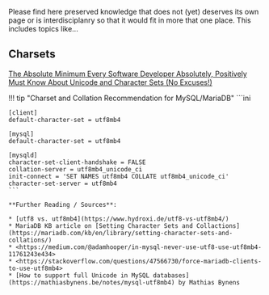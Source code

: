 Please find here preserved knowledge that does not (yet) deserves its own page or is interdisciplanry so that it would fit
in more that one place. This includes topics like...

## Charsets

[The Absolute Minimum Every Software Developer Absolutely, Positively Must Know About Unicode and Character Sets (No Excuses!)](https://www.joelonsoftware.com/2003/10/08/the-absolute-minimum-every-software-developer-absolutely-positively-must-know-about-unicode-and-character-sets-no-excuses/)

!!! tip "Charset and Collation Recommendation for MySQL/MariaDB"
    ```ini

    [client]
    default-character-set = utf8mb4

    [mysql]
    default-character-set = utf8mb4

    [mysqld]
    character-set-client-handshake = FALSE
    collation-server = utf8mb4_unicode_ci
    init-connect = 'SET NAMES utf8mb4 COLLATE utf8mb4_unicode_ci'
    character-set-server = utf8mb4
    ```

    **Further Reading / Sources**:

    * [utf8 vs. utf8mb4](https://www.hydroxi.de/utf8-vs-utf8mb4/)
    * MariaDB KB article on [Setting Character Sets and Collactions](https://mariadb.com/kb/en/library/setting-character-sets-and-collations/)
    * <https://medium.com/@adamhooper/in-mysql-never-use-utf8-use-utf8mb4-11761243e434>
    * <https://stackoverflow.com/questions/47566730/force-mariadb-clients-to-use-utf8mb4>
    * [How to support full Unicode in MySQL databases](https://mathiasbynens.be/notes/mysql-utf8mb4) by Mathias Bynens
